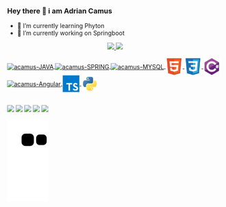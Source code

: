 ### Hey there 👋 i am Adrian Camus
- 🌱 I’m currently learning Phyton
- 🔭 I’m currently working on Springboot

<div align="center">
  <a href="https://github.com/acamus79">
  <img height="180em" src="https://github-readme-stats.vercel.app/api?username=acamus79&show_icons=true&theme=highcontrast&include_all_commits=true&count_private=true"/>
  <img height="180em" src="https://github-readme-stats.vercel.app/api/top-langs/?username=acamus79&layout=compact&langs_count=7&theme=highcontrast"/>
</div>
<div style="display: inline_block"><br>
  
  <img align="center" alt="acamus-JAVA" height="40" width="40" src="https://cdn.jsdelivr.net/gh/devicons/devicon/icons/java/java-original.svg">
  <img align="center" alt="acamus-SPRING" height="40" width="40" src="https://cdn.jsdelivr.net/gh/devicons/devicon/icons/spring/spring-original.svg">
  <img align="center" alt="acamus-MYSQL" height="40" width="40" src="https://cdn.jsdelivr.net/gh/devicons/devicon/icons/mysql/mysql-original.svg">
  <img align="center" alt="acamus-HTML" height="40" width="40" src="https://raw.githubusercontent.com/devicons/devicon/master/icons/html5/html5-original.svg">
  <img align="center" alt="acamus-CSS" height="40" width="40" src="https://raw.githubusercontent.com/devicons/devicon/master/icons/css3/css3-original.svg">
  <img align="center" alt="acamus-Csharp" height="40" width="40" src="https://raw.githubusercontent.com/devicons/devicon/master/icons/csharp/csharp-original.svg">
  <img align="center" alt="acamus-Angular" height="40" width="40" src="https://cdn.jsdelivr.net/gh/devicons/devicon/icons/angularjs/angularjs-plain.svg">
  <img align="center" alt="acamus-Ts" height="40" width="40" src="https://raw.githubusercontent.com/devicons/devicon/master/icons/typescript/typescript-plain.svg">
  <img align="center" alt="acamus-Python" height="40" width="40" src="https://raw.githubusercontent.com/devicons/devicon/master/icons/python/python-original.svg">
  
</div>
  
  ##
 
<div>
  <a href="https://api.whatsapp.com/send?phone=5492612493357&text=Hola!!" target="_blank"><img src="https://img.shields.io/badge/WhatsApp-25D366?style=for-the-badge&logo=whatsapp&logoColor=white" target="_blank"></a> 
   <a href="https://t.me/adriancamus" target="_blank"><img src="https://img.shields.io/badge/Telegram-2CA5E0?style=for-the-badge&logo=telegram&logoColor=white" target="_blank"></a>  
  <a href="https://www.linkedin.com/in/acamus79/" target="_blank"><img src="https://img.shields.io/badge/-LinkedIn-%230077B5?style=for-the-badge&logo=linkedin&logoColor=white" target="_blank"></a> 
 <a href="https://discord.gg/AmcFQ3Jh" target="_blank"><img src="https://img.shields.io/badge/Discord-7289DA?style=for-the-badge&logo=discord&logoColor=white" target="_blank"></a> 
  <a href = "mailto:adrianedgardocamus@gmail.com"><img src="https://img.shields.io/badge/Gmail-D14836?style=for-the-badge&logo=gmail&logoColor=white" target="_blank"></a>
  
   
  ![Snake animation](https://github.com/acamus79/acamus79/blob/output/github-contribution-grid-snake.svg)
 
</div>




<!--

https://dev.to/envoy_/150-badges-for-github-pnk
https://github.com/anuraghazra/github-readme-stats/blob/master/docs/readme_es.md
https://devicon.dev/

-->
